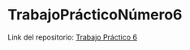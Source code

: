 # TrabajoPrácticoNúmero6

Link del repositorio: [Trabajo Práctico 6](https://github.com/batidodecoco/ISWTP6)